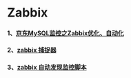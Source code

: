 # Zabbix 

#### 1、[京东MySQL监控之Zabbix优化、自动化](http://wangwei007.blog.51cto.com/68019/1833332)
#### 2、[zabbix 捕捉器](https://github.com/Yuani/ops/blob/master/Services/zabbix/zabbix_trapper.md)
#### 3、[zabbix 自动发现监控脚本](https://github.com/Yuani/ops/blob/master/Services/zabbix/discovery_process.md)
